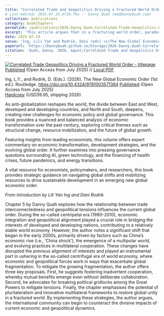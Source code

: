 ```yaml
---
title: "Correlated Trade and Geopolitics Driving a Fractured World Order"
# Last-edited: 2025.07.24.0728.Thu -- Danny Quah (me@DannyQuah.com)
collection: publications
category: bookChapters
permalink: /publications/2026-Danny.Quah-Correlated-Trade-Geopolitics-Fractured-Order-GNEO-Routledge/
excerpt: 'This article argues that in a fracturing world order, paradoxically, geopolitics and trade align.  It is, thus, a fallacy that geopolitics and economics provide a balance through working in opposition in a fragmenting global economy.'
date: 2025-07-24
venue: 'Ing, Lili Yan and Rodrik, Dani (eds) <i>The New Global Economic Order</i>, Routledge'
paperurl: 'https://DannyQuah.github.io/Storage/2026-Danny.Quah-Correlated-Trade-Geopolitics-Fractured-Order-GNEO-Routledge.pdf'
citation: 'Quah, Danny. 2026. &quot;Correlated Trade and Geopolitics Driving a Fractured World Order.&quot; Ch. 5, pp. 54-66, in Ing, Lili Yan and Rodrik, Dani (eds.) <i>The New Global Economic Order</i>, Routledge.'
---
```

[<img src="https://DannyQuah.github.io/Storage/2026-Danny.Quah-Correlated-Trade-Geopolitics-Fractured-Order-GNEO-Routledge-titlepage.png" alt = "Correlated Trade Geopolitics Driving a Fractured World Order - titlepage"/>](https://DannyQuah.github.io/Storage/2026-Danny.Quah-Correlated-Trade-Geopolitics-Fractured-Order-GNEO-Routledge.pdf)
[Published](https://www.taylorfrancis.com/chapters/oa-edit/10.4324/9781003571384-5/correlated-trade-geopolitics-driving-fractured-world-order-danny-quah) (Open Access from July 2025)  //  [Local PDF](https://DannyQuah.github.io/Storage/2026-Danny.Quah-Correlated-Trade-Geopolitics-Fractured-Order-GNEO-Routledge.pdf)

Ing, L.Y., and Rodrik, D. (Eds.). (2026). The New Global Economic Order (1st ed.). Routledge. https://doi.org/10.4324/9781003571384
[Published](https://www.taylorfrancis.com/books/oa-edit/10.4324/9781003571384/new-global-economic-order-lili-yan-ing-dani-rodrik) (Open Access from July 2025)  
[Hardcopy](https://www.routledge.com/The-New-Global-Economic-Order/Ing-Rodrik/p/book/9781032945538) (USD39.95, shipping 2026)  

As anti-globalization reshapes the world, the divide between East and West, developed and developing countries, and North and South, deepens, creating new challenges for economic policy and global governance. This book provides a nuanced and balanced analysis of economic transformation over the past century, exploring critical themes such as structural change, resource mobilization, and the future of global growth.  

Featuring insights from leading economists, this volume offers expert commentary on economic transformation, development strategies, and the evolving global order. It further examines into pressing governance questions surrounding AI, green technology, and the financing of health crises, future pandemics, and energy transitions.  

A vital resource for economists, policymakers, and researchers, this book provides strategic guidance on navigating global shifts and mobilizing resources to drive sustainable development in an emerging new global economic order.  


*From Introduction by Lili Yan Ing and Dani Rodrik*  

Chapter 5 by Danny Quah explores how the relationship between trade interconnectedness and geopolitical tensions influences the current global order. During the so-called centripetal era (1980–2010), economic integration and geopolitical alignment played a crucial role in bridging the interests of developed and developing nations, contributing to a relatively stable world economy. However, the author notes a significant shift that began in the early 2000s, primarily driven by factors such as China’s economic rise (i.e., ‘China shock’), the emergence of a multipolar world, and evolving practices in multilateral cooperation. These changes have disrupted the previous alignment of interests and played an instrumental part in ushering in the so-called centrifugal era of world economy, where economic and geopolitical forces work in ways that exacerbate global fragmentation. To mitigate the growing fragmentation, the author offers three key proposals. First, he suggests fostering inadvertent cooperation, whereby mutual benefits emerge even without deliberate collaboration. Second, he advocates for breaking political gridlocks among the Great Powers to mitigate tensions. Finally, the chapter emphasises the potential of plurilateralism and innovative multilateral frameworks to restore global unity in a fractured world. By implementing these strategies, the author argues, the international community can begin to counteract the divisive impacts of current economic and geopolitical dynamics.






